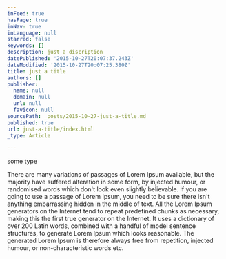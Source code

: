 ```yaml
---
inFeed: true
hasPage: true
inNav: true
inLanguage: null
starred: false
keywords: []
description: just a discription
datePublished: '2015-10-27T20:07:37.243Z'
dateModified: '2015-10-27T20:07:25.380Z'
title: just a title
authors: []
publisher:
  name: null
  domain: null
  url: null
  favicon: null
sourcePath: _posts/2015-10-27-just-a-title.md
published: true
url: just-a-title/index.html
_type: Article

---
```

some type

There are many variations of passages of Lorem Ipsum available, but the majority have suffered alteration in some form, by injected humour, or randomised words which don't look even slightly believable. If you are going to use a passage of Lorem Ipsum, you need to be sure there isn't anything embarrassing hidden in the middle of text. All the Lorem Ipsum generators on the Internet tend to repeat predefined chunks as necessary, making this the first true generator on the Internet. It uses a dictionary of over 200 Latin words, combined with a handful of model sentence structures, to generate Lorem Ipsum which looks reasonable. The generated Lorem Ipsum is therefore always free from repetition, injected humour, or non-characteristic words etc.
